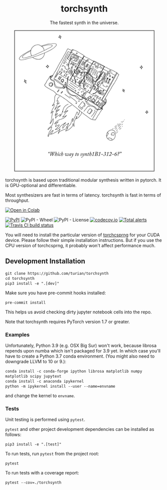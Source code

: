 <div  align="center">

# torchsynth

The fastest synth in the universe.

<img width="450px" src="assets/logo-with-caption.jpg">

</div>

torchsynth is based upon traditional modular synthesis written in
pytorch. It is GPU-optional and differentiable.

Most synthesizers are fast in terms of latency. torchsynth is fast
in terms of throughput.

[![Open in Colab](https://colab.research.google.com/assets/colab-badge.svg)](https://colab.research.google.com/github/turian/torchsynth/blob/main/examples/examples.ipynb)

[![PyPI](https://img.shields.io/pypi/v/torchsynth)](https://pypi.org/project/torchsynth/)
![PyPI - Wheel](https://img.shields.io/pypi/wheel/torchsynth)
![PyPI - License](https://img.shields.io/pypi/l/torchsynth)
[![codecov.io](https://codecov.io/gh/turian/torchsynth/branch/main/graphs/badge.svg?logoWidth=18)](https://codecov.io/github/turian/torchsynth?branch=master)
[![Total alerts](https://img.shields.io/lgtm/alerts/g/turian/torchsynth.svg?logo=lgtm&logoWidth=18)](https://lgtm.com/projects/g/turian/torchsynth/alerts/)
[![Travis CI build status](https://travis-ci.com/turian/torchsynth.png)](https://travis-ci.com/turian/torchsynth)

You will need to install the particular version of
[torchcsprng](https://github.com/pytorch/csprng) for your CUDA
device. Please follow their simple installation instructions.  But
if you use the CPU version of torchcsprng, it probably won't affect
performance much.

## Development Installation

```
git clone https://github.com/turian/torchsynth
cd torchsynth
pip3 install -e ".[dev]"
```

Make sure you have pre-commit hooks installed:
```
pre-commit install
```
This helps us avoid checking dirty jupyter notebook cells into the
repo.

Note that torchsynth requires PyTorch version 1.7 or greater.

### Examples

Unfortunately, Python 3.9 (e.g. OSX Big Sur) won't work, because
librosa repends upon numba which isn't packaged for 3.9 yet. In
which case you'll have to create a Python 3.7 conda environment.
(You might also need to downgrade LLVM to 10 or 9.):
```
conda install -c conda-forge ipython librosa matplotlib numpy matplotlib scipy jupytext
conda install -c anaconda ipykernel
python -m ipykernel install --user --name=envname
```
and change the kernel to `envname`.

### Tests
Unit testing is performed using `pytest`.

`pytest` and other project development dependencies can be installed as follows: 
```
pip3 install -e ".[test]"
```

To run tests, run `pytest` from the project root:
```
pytest
```

To run tests with a coverage report:
```
pytest --cov=./torchsynth
```

